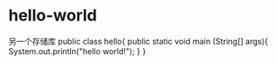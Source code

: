 # hello-world
另一个存储库
public class hello{
  public static void main (String[] args){
    System.out.println("hello world!");
  }
}
